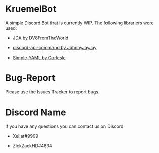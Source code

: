 # KruemelBot
A simple Discord Bot that is currently WIP.
The following librariers were used:

* [JDA by DV8FromTheWorld](https://github.com/DV8FromTheWorld/JDA "JDA by DV8FromTheWorld")

* [discord-api-command by JohnnyJayJay](https://github.com/JohnnyJayJay/discord-api-command "discord-api-command by JohnnyJayJay")

* [Simple-YAML by Carleslc](https://github.com/Carleslc/Simple-YAML "Simple-YAML by Carleslc")

# Bug-Report
Please use the Issues Tracker to report bugs.

# Discord Name
If you have any questions you can contact us on Discord:

* Xellar#9999

* ZickZackHD#4834
